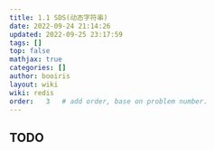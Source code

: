 ```yaml
---
title: 1.1 SDS(动态字符串)
date: 2022-09-24 21:14:26 
updated: 2022-09-25 23:17:59
tags: [] 
top: false
mathjax: true
categories: []
author: booiris
layout: wiki 
wiki: redis
order:   3   # add order, base on problem number.
---
```


## TODO
